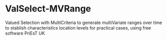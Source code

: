# ValSelect-MVRange
Valued Selection with MultiCriteria to generate multiVariate ranges over time to stablish characteristics location levels for practical cases, using free software PriEsT UK
